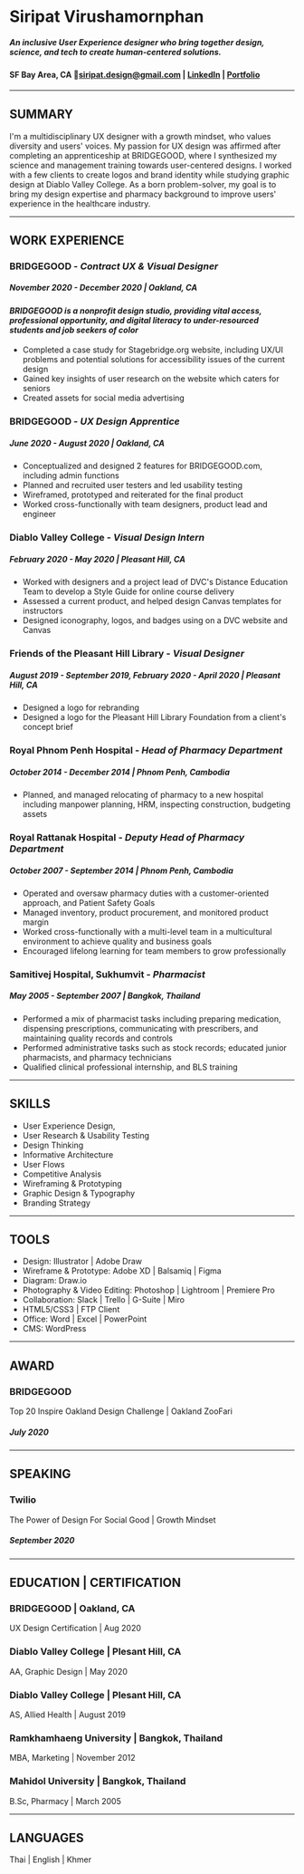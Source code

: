 # Siripat Virushamornphan
##### *An inclusive User Experience designer who bring together design, science, and tech to create human-centered solutions.*
#### SF Bay Area, CA :email:siripat.design@gmail.com  | <a href="https://www.linkedin.com/in/siripatv/">LinkedIn</a> | <a href="https://docs.google.com/presentation/d/1VMYOmMRTI61Gngk6a7yT5dEvcl5LQilnc3Tf_cwDhAI/edit?usp=sharing">Portfolio</a>

-------------------------------
## SUMMARY
I'm a multidisciplinary UX designer with a growth mindset, who values diversity and users' voices. My passion for UX design was affirmed after completing an apprenticeship at BRIDGEGOOD, where I synthesized my science and management training towards user-centered designs. I worked with a few clients to create logos and brand identity while studying graphic design at Diablo Valley College.
As a born problem-solver, my goal is to bring my design expertise and pharmacy background to improve users' experience in the healthcare industry.

-------------------------------
## WORK EXPERIENCE

### BRIDGEGOOD - *Contract UX & Visual Designer*
##### November 2020 - December 2020 | Oakland, CA
#### *BRIDGEGOOD is a nonprofit design studio, providing vital access, professional opportunity, and digital literacy to under-resourced students and job seekers of color*
- Completed a case study for Stagebridge.org website, including UX/UI problems and potential solutions for accessibility issues of the current design
- Gained key insights of user research on the website which caters for seniors
- Created assets for social media advertising 

### BRIDGEGOOD - *UX Design Apprentice*
##### June 2020 - August 2020 | Oakland, CA
- Conceptualized and designed 2 features for BRIDGEGOOD.com, including admin functions
- Planned and recruited user testers and led usability testing
- Wireframed, prototyped and reiterated for the final product
- Worked cross-functionally with team designers, product lead and engineer

### Diablo Valley College - *Visual Design Intern*
##### February 2020 - May 2020 | Pleasant Hill, CA
- Worked with designers and a project lead of DVC's Distance Education Team to develop a Style Guide for online course delivery
- Assessed a current product, and helped design Canvas templates for instructors
- Designed iconography, logos, and badges using on a DVC website and Canvas

### Friends of the Pleasant Hill Library - *Visual Designer*
##### August 2019 - September 2019, February 2020 - April 2020 | Pleasant Hill, CA
- Designed a logo for rebranding
- Designed a logo for the Pleasant Hill Library Foundation from a client's concept brief

### Royal Phnom Penh Hospital - *Head of Pharmacy Department*
##### October 2014 - December 2014 | Phnom Penh, Cambodia
- Planned, and managed relocating of pharmacy to a new hospital including manpower planning, HRM, inspecting construction, budgeting assets

### Royal Rattanak Hospital - *Deputy Head of Pharmacy Department*
##### October 2007 - September 2014 | Phnom Penh, Cambodia
- Operated and oversaw pharmacy duties with a customer-oriented approach, and Patient Safety Goals
- Managed inventory, product procurement, and monitored product margin
- Worked cross-functionally with a multi-level team in a multicultural environment to achieve quality and business goals
- Encouraged lifelong learning for team members to grow professionally

### Samitivej Hospital, Sukhumvit - *Pharmacist*
##### May 2005 - September 2007 | Bangkok, Thailand
- Performed a mix of pharmacist tasks including preparing medication, dispensing prescriptions, communicating with prescribers, and maintaining quality records and controls
- Performed administrative tasks such as stock records; educated junior pharmacists, and pharmacy technicians
- Qualified clinical professional internship, and BLS training

---------------------------------
## SKILLS

- User Experience Design, 
- User Research & Usability Testing
- Design Thinking
- Informative Architecture
- User Flows
- Competitive Analysis
- Wireframing & Prototyping
- Graphic Design & Typography
- Branding Strategy

----------------------------------
## TOOLS

- Design: Illustrator | Adobe Draw
- Wireframe & Prototype: Adobe XD | Balsamiq | Figma
- Diagram: Draw.io
- Photography & Video Editing: Photoshop | Lightroom | Premiere Pro
- Collaboration: Slack | Trello | G-Suite | Miro
- HTML5/CSS3  | FTP Client
- Office: Word | Excel | PowerPoint
- CMS: WordPress

----------------------------------
## AWARD

### BRIDGEGOOD
Top 20 Inspire Oakland Design Challenge | Oakland ZooFari
##### July 2020

----------------------------------
## SPEAKING

### Twilio
The Power of Design For Social Good | Growth Mindset
##### September 2020

-----------------------------------
## EDUCATION | CERTIFICATION

### BRIDGEGOOD | Oakland, CA
UX Design Certification | Aug 2020
### Diablo Valley College | Plesant Hill, CA
AA, Graphic Design | May 2020
### Diablo Valley College | Plesant Hill, CA
AS, Allied Health | August 2019
### Ramkhamhaeng University | Bangkok, Thailand
MBA, Marketing | November 2012
### Mahidol University | Bangkok, Thailand
B.Sc, Pharmacy | March 2005

-------------------------------------
## LANGUAGES
Thai | English | Khmer






